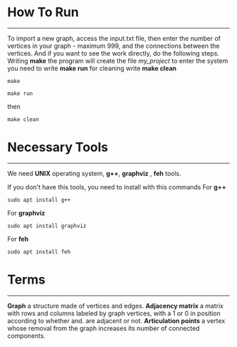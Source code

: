 # How To Run
--------------------------------
To import a new graph, access the input.txt file, then enter the number of vertices in your graph - maximum 999,  and the connections between the vertices․ And if you want to see the work directly, do the following steps.
Writing **make** the program will create the file *my_project* to enter the system you need to write **make run** for cleaning write **make clean**

`` make ``

`` make run ``

then 

`` make clean ``

# Necessary Tools
--------------------------------
We need **UNIX** operating system, **g++**, **graphviz** , **feh** tools.

If you don't have this tools, you need to install with this commands
For **g++**

`` sudo apt install g++ ``

For **graphviz**

`` sudo apt install graphviz ``

For **feh**

`` sudo apt install feh ``


# Terms
--------------------------------
**Graph** a structure made of vertices and edges.
**Adjacency matrix** a matrix with rows and columns labeled by graph vertices, with a 1 or 0 in position according to whether and. are adjacent or not.
**Articulation points** a vertex whose removal from the graph increases its number of connected components.








